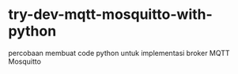 # try-dev-mqtt-mosquitto-with-python
percobaan membuat code python untuk implementasi broker MQTT Mosquitto

